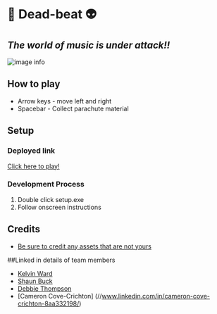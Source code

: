 # 🎸 **Dead-beat** 👽 
## *The world of music is under attack!!*

![image info](./screenshot.png)

## How to play

* Arrow keys - move left and right
* Spacebar - Collect parachute material

## Setup

### Deployed link

[Click here to play!](https://debbiect246.github.io/dead-beat/)

### Development Process

1. Double click setup.exe
2. Follow onscreen instructions

## Credits

* [Be sure to credit any assets that are not yours](https://www.example.com)

##Linked in details of team members
* [Kelvin Ward](https://www.linkedin.com/in/kelvinhere/)
* [Shaun Buck](https://www.linkedin.com/in/shaun-buck-749093221/)
* [Debbie Thompson](//www.linkedin.com/in/debbie-thompson-1baa4733/)
* [Cameron Cove-Crichton] (//www.linkedin.com/in/cameron-cove-crichton-8aa332198/)
